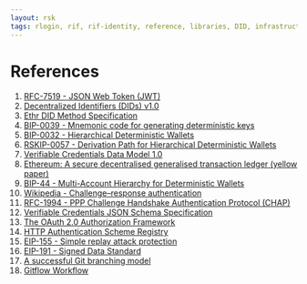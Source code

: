 ```yaml
---
layout: rsk
tags: rlogin, rif, rif-identity, reference, libraries, DID, infrastructure, mobile, protocols, mvp, design, rbtc, defi, decentralized, quick-start, guides, tutorial, networks, dapps, tools, rootstock, rsk, ethereum, smart-contracts, install, get-started, how-to, mainnet, testnet, contracts, wallets, web3, crypto
---
```


# References

<!-- please don't reorder or delete, just append -->

1. <span id="ref-1"></span> [RFC-7519 - JSON Web Token (JWT)](https://tools.ietf.org/html/rfc7519)
2. <span id="ref-2"></span> [Decentralized Identifiers (DIDs) v1.0](https://w3c.github.io/did-core/)
3. <span id="ref-3"></span> [Ethr DID Method Specification](https://github.com/decentralized-identity/ethr-did-resolver/blob/master/doc/did-method-spec.md)
4. <span id="ref-4"></span> [BIP-0039 - Mnemonic code for generating deterministic keys](https://github.com/bitcoin/bips/blob/master/bip-0039.mediawiki)
5. <span id="ref-5"></span> [BIP-0032 - Hierarchical Deterministic Wallets](https://github.com/bitcoin/bips/blob/master/bip-0032.mediawiki)
6. <span id="ref-6"></span> [RSKIP-0057 - Derivation Path for Hierarchical Deterministic Wallets](https://github.com/rsksmart/RSKIPs/blob/master/IPs/RSKIP57.md)
7. <span id="ref-7"></span> [Verifiable Credentials Data Model 1.0](https://www.w3.org/TR/vc-data-model/)
8. <span id="ref-8"></span> [Ethereum: A secure decentralised generalised transaction ledger (yellow paper)](https://ethereum.github.io/yellowpaper/paper.pdf)
9. <span id="ref-9"></span> [BIP-44 - Multi-Account Hierarchy for Deterministic Wallets](https://github.com/bitcoin/bips/blob/master/bip-0044.mediawiki)
10. <span id="ref-10"></span> [Wikipedia - Challenge–response authentication](https://en.wikipedia.org/wiki/Challenge%E2%80%93response_authentication)
11. <span id="ref-11"></span> [RFC-1994 - PPP Challenge Handshake Authentication Protocol (CHAP)](https://tools.ietf.org/html/rfc1994)
12. <span id="ref-12"></span> [Verifiable Credentials JSON Schema Specification](https://w3c-ccg.github.io/vc-json-schemas/)
13. <span id="ref-13"></span> [The OAuth 2.0 Authorization Framework](https://tools.ietf.org/html/rfc6749)
14. <span id="ref-14"></span> [HTTP Authentication Scheme Registry](https://www.iana.org/assignments/http-authschemes/http-authschemes.xhtml)
15. <span id="ref-15"></span> [EIP-155 - Simple replay attack protection](https://eips.ethereum.org/EIPS/eip-155)
16. <span id="ref-16"></span> [EIP-191 - Signed Data Standard](https://eips.ethereum.org/EIPS/eip-191)
17. <span id="ref-17"></span> [A successful Git branching model](https://nvie.com/posts/a-successful-git-branching-model/)
18. <span id="ref-18"></span> [Gitflow Workflow](https://www.atlassian.com/git/tutorials/comparing-workflows/gitflow-workflow)

<script type="text/javascript">
  if (window.location.hash) {
    let parts = window.location.hash.split('#')
    if (parts.length === 2) {
      document.getElementById(parts[1]).parentNode.setAttribute('style', 'background: yellow;')
    }
  }
</script>


